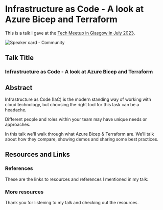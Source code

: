 # Infrastructure as Code - A look at Azure Bicep and Terraform 

This is a talk I gave at the [Tech Meetup in Glasgow in July 2023](https://www.eventbrite.co.uk/e/tech-meetup-july-tickets-650189944627?fbclid=IwAR09sLa5CEy5Kue6c41L_hehqH8T0yn465kTTX3Qxxi-up2JxJ1zdjcCUCc).

![Speaker card - Community]()

## Talk Title

### Infrastructure as Code - A look at Azure Bicep and Terraform 

## Abstract

Infrastructure as Code (IaC) is the modern standing way of working with cloud technology, but choosing the right tool for this task can be a headache.

Different people and roles within your team may have unique needs or approaches.

In this talk we'll walk through what Azure Bicep & Terraform are. We'll talk about how they compare, showing demos and sharing some best practices.

## Resources and Links

### References

These are the links to resources and references I mentioned in my talk:



### More resources


Thank you for listening to my talk and checking out the resources.
